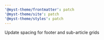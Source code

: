```yaml
---
'@myst-theme/frontmatter': patch
'@myst-theme/site': patch
'@myst-theme/styles': patch
---
```


Update spacing for footer and sub-article grids
